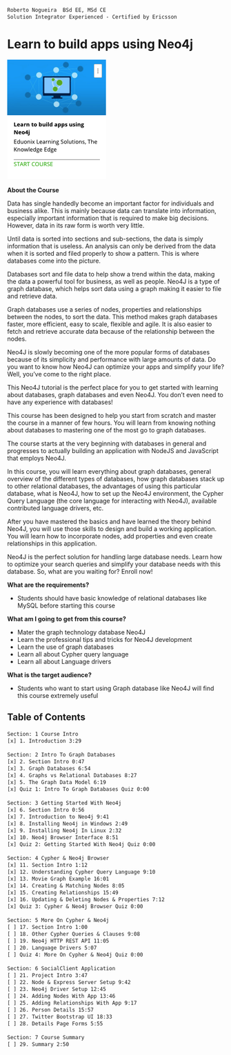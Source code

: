 ```
Roberto Nogueira  BSd EE, MSd CE
Solution Integrator Experienced - Certified by Ericsson
```
# Learn to build apps using Neo4j

![ebook cover](images/ebook_cover.png)

**About the Course**

Data has single handedly become an important factor for individuals and business alike. This is mainly because data can translate into information, especially important information that is required to make big decisions. However, data in its raw form is worth very little.

Until data is sorted into sections and sub-sections, the data is simply information that is useless. An analysis can only be derived from the data when it is sorted and filed properly to show a pattern. This is where databases come into the picture.

Databases sort and file data to help show a trend within the data, making the data a powerful tool for business, as well as people. Neo4J is a type of graph database, which helps sort data using a graph making it easier to file and retrieve data.

Graph databases use a series of nodes, properties and relationships between the nodes, to sort the data. This method makes graph databases faster, more efficient, easy to scale, flexible and agile. It is also easier to fetch and retrieve accurate data because of the relationship between the nodes.

Neo4J is slowly becoming one of the more popular forms of databases because of its simplicity and performance with large amounts of data. Do you want to know how Neo4J can optimize your apps and simplify your life? Well, you’ve come to the right place.

This Neo4J tutorial is the perfect place for you to get started with learning about databases, graph databases and even Neo4J. You don’t even need to have any experience with databases!

This course has been designed to help you start from scratch and master the course in a manner of few hours. You will learn from knowing nothing about databases to mastering one of the most go to graph databases.

The course starts at the very beginning with databases in general and progresses to actually building an application with NodeJS and JavaScript that employs Neo4J.

In this course, you will learn everything about graph databases, general overview of the different types of databases, how graph databases stack up to other relational databases, the advantages of using this particular database, what is Neo4J, how to set up the Neo4J environment, the Cypher Query Language (the core language for interacting with Neo4J), available contributed language drivers, etc.

After you have mastered the basics and have learned the theory behind Neo4J, you will use those skills to design and build a working application. You will learn how to incorporate nodes, add properties and even create relationships in this application.

Neo4J is the perfect solution for handling large database needs. Learn how to optimize your search queries and simplify your database needs with this database. So, what are you waiting for? Enroll now!

**What are the requirements?**

* Students should have basic knowledge of relational databases like MySQL before starting this course

**What am I going to get from this course?**

* Mater the graph technology database Neo4J
* Learn the professional tips and tricks for Neo4J development
* Learn the use of graph databases
* Learn all about Cypher query language
* Learn all about Language drivers

**What is the target audience?**

* Students who want to start using Graph database like Neo4J will find this course extremely useful

## Table of Contents

```
Section: 1 Course Intro
[x] 1. Introduction 3:29

Section: 2 Intro To Graph Databases
[x] 2. Section Intro 0:47
[x] 3. Graph Databases 6:54
[x] 4. Graphs vs Relational Databases 8:27
[x] 5. The Graph Data Model 6:19
[x] Quiz 1: Intro To Graph Databases Quiz 0:00

Section: 3 Getting Started With Neo4j
[x] 6. Section Intro 0:56
[x] 7. Introduction to Neo4j 9:41
[x] 8. Installing Neo4j in Windows 2:49
[x] 9. Installing Neo4j In Linux 2:32
[x] 10. Neo4j Browser Interface 8:51
[x] Quiz 2: Getting Started With Neo4j Quiz 0:00

Section: 4 Cypher & Neo4j Browser
[x] 11. Section Intro 1:12
[x] 12. Understanding Cypher Query Language 9:10
[x] 13. Movie Graph Example 16:01
[x] 14. Creating & Matching Nodes 8:05
[x] 15. Creating Relationships 15:49
[x] 16. Updating & Deleting Nodes & Properties 7:12
[x] Quiz 3: Cypher & Neo4j Browser Quiz 0:00

Section: 5 More On Cypher & Neo4j
[ ] 17. Section Intro 1:00
[ ] 18. Other Cypher Queries & Clauses 9:08
[ ] 19. Neo4j HTTP REST API 11:05
[ ] 20. Language Drivers 5:07
[ ] Quiz 4: More On Cypher & Neo4j Quiz 0:00

Section: 6 SocialClient Application
[ ] 21. Project Intro 3:47
[ ] 22. Node & Express Server Setup 9:42
[ ] 23. Neo4j Driver Setup 12:45
[ ] 24. Adding Nodes With App 13:46
[ ] 25. Adding Relationships With App 9:17
[ ] 26. Person Details 15:57
[ ] 27. Twitter Bootstrap UI 18:33
[ ] 28. Details Page Forms 5:55

Section: 7 Course Summary
[ ] 29. Summary 2:50
```
